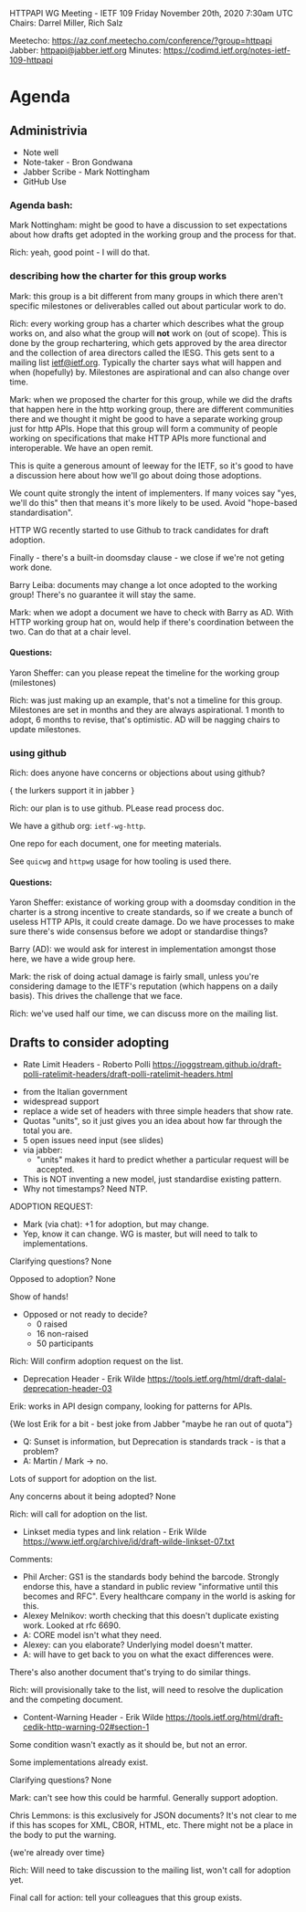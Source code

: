 HTTPAPI WG Meeting - IETF 109
Friday November 20th, 2020 7:30am UTC
Chairs: Darrel Miller, Rich Salz

Meetecho: https://az.conf.meetecho.com/conference/?group=httpapi
Jabber: httpapi@jabber.ietf.org
Minutes: https://codimd.ietf.org/notes-ietf-109-httpapi

# Agenda

## Administrivia

- Note well
- Note-taker - Bron Gondwana
- Jabber Scribe - Mark Nottingham
- GitHub Use

### Agenda bash:

Mark Nottingham: might be good to have a discussion to set expectations about how drafts get adopted in the working group and the process for that.

Rich: yeah, good point - I will do that.

### describing how the charter for this group works

Mark: this group is a bit different from many groups in which there aren't specific milestones or deliverables called out about particular work to do.

Rich: every working group has a charter which describes what the group works on, and also what the group will **not** work on (out of scope).  This is done by the group rechartering, which gets approved by the area director and the collection of area directors called the IESG.  This gets sent to a mailing list ietf@ietf.org.  Typically the charter says what will happen and when (hopefully) by.  Milestones are aspirational and can also change over time.

Mark: when we proposed the charter for this group, while we did the drafts that happen here in the http working group, there are different communities there and we thought it might be good to have a separate working group just for http APIs.  Hope that this group will form a community of people working on specifications that make HTTP APIs more functional and interoperable.  We have an open remit.

This is quite a generous amount of leeway for the IETF, so it's good to have a discussion here about how we'll go about doing those adoptions.

We count quite strongly the intent of implementers.  If many voices say "yes, we'll do this" then that means it's more likely to be used.  Avoid "hope-based standardisation".

HTTP WG recently started to use Github to track candidates for draft adoption.

Finally - there's a built-in doomsday clause - we close if we're not geting work done.

Barry Leiba: documents may change a lot once adopted to the working group!  There's no guarantee it will stay the same.

Mark: when we adopt a document we have to check with Barry as AD.  With HTTP working group hat on, would help if there's coordination between the two.  Can do that at a chair level.

#### Questions:

Yaron Sheffer: can you please repeat the timeline for the working group (milestones)

Rich: was just making up an example, that's not a timeline for this group.  Milestones are set in months and they are always aspirational.  1 month to adopt, 6 months to revise, that's optimistic.  AD will be nagging chairs to update milestones.

### using github

Rich: does anyone have concerns or objections about using github?

{ the lurkers support it in jabber }

Rich: our plan is to use github.  PLease read process doc.

We have a github org: `ietf-wg-http`.

One repo for each document, one for meeting materials.

See `quicwg` and `httpwg` usage for how tooling is used there.

#### Questions:

Yaron Sheffer: existance of working group with a doomsday condition in the charter is a strong incentive to create standards, so if we create a bunch of useless HTTP APIs, it could create damage.  Do we have processes to make sure there's wide consensus before we adopt or standardise things?

Barry (AD): we would ask for interest in implementation amongst those here, we have a wide group here.

Mark: the risk of doing actual damage is fairly small, unless you're considering damage to the IETF's reputation (which happens on a daily basis).  This drives the challenge that we face.

Rich: we've used half our time, we can discuss more on the mailing list.

## Drafts to consider adopting

- Rate Limit Headers - Roberto Polli
https://ioggstream.github.io/draft-polli-ratelimit-headers/draft-polli-ratelimit-headers.html

* from the Italian government
* widespread support
* replace a wide set of headers with three simple headers that show rate.
* Quotas "units", so it just gives you an idea about how far through the total you are.
* 5 open issues need input (see slides)
* via jabber:
    * "units" makes it hard to predict whether a particular request will be accepted.
* This is NOT inventing a new model, just standardise existing pattern.
* Why not timestamps?  Need NTP.

ADOPTION REQUEST:
* Mark (via chat): +1 for adoption, but may change.
* Yep, know it can change.  WG is master, but will need to talk to implementations.

Clarifying questions? None

Opposed to adoption?  None

Show of hands!
* Opposed or not ready to decide?
    * 0 raised
    * 16 non-raised
    * 50 participants

Rich: Will confirm adoption request on the list.

- Deprecation Header - Erik Wilde
https://tools.ietf.org/html/draft-dalal-deprecation-header-03

Erik: works in API design company, looking for patterns for APIs.

{We lost Erik for a bit - best joke from Jabber "maybe he ran out of quota"}

* Q: Sunset is information, but Deprecation is standards track - is that a problem?
* A: Martin / Mark -> no.

Lots of support for adoption on the list.

Any concerns about it being adopted?  None

Rich: will call for adoption on the list.


- Linkset media types and link relation - Erik Wilde
https://www.ietf.org/archive/id/draft-wilde-linkset-07.txt

Comments:
* Phil Archer: GS1 is the standards body behind the barcode.  Strongly endorse this, have a standard in public review "informative until this becomes and RFC".  Every healthcare company in the world is asking for this.
* Alexey Melnikov: worth checking that this doesn't duplicate existing work.  Looked at rfc 6690.
* A: CORE model isn't what they need.
* Alexey: can you elaborate?  Underlying model doesn't matter.
* A: will have to get back to you on what the exact differences were.

There's also another document that's trying to do similar things.

Rich: will provisionally take to the list, will need to resolve the duplication and the competing document.
 
- Content-Warning Header - Erik Wilde
https://tools.ietf.org/html/draft-cedik-http-warning-02#section-1

Some condition wasn't exactly as it should be, but not an error.

Some implementations already exist.

Clarifying questions?  None

Mark: can't see how this could be harmful.  Generally support adoption.

Chris Lemmons: is this exclusively for JSON documents?  It's not clear to me if this has scopes for XML, CBOR, HTML, etc.  There might not be a place in the body to put the warning.

{we're already over time}

Rich: Will need to take discussion to the mailing list, won't call for adoption yet.

Final call for action: tell your colleagues that this group exists.



